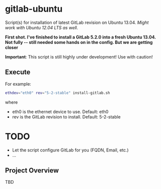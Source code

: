 # gitlab-ubuntu

Script(s) for installation of latest GitLab revision on Ubuntu 13.04.
_Might work with Ubuntu 12.04 LTS as well_.

**First shot.  I've finished to install a GitLab 5.2.0 into a fresh
Ubuntu 13.04.  Not fully -- still needed some hands on in the config.
But we are getting closer**

**Important**: This script is still highly under development!  Use
with caution!

## Execute

For example:

```bash
ethdev="eth0" rev="5-2-stable" install-gitlab.sh
```

where

* eth0 is the ethernet device to use.  Default: eth0
* rev is the GitLab revision to install.  Default: 5-2-stable

# TODO

* Let the script configure GitLab for you (FQDN, Email, etc.)
* …

## Project Overview

TBD
